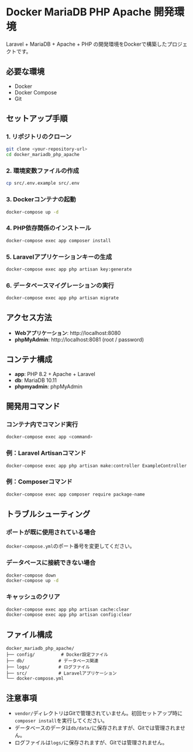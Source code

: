 # Docker MariaDB PHP Apache 開発環境

Laravel + MariaDB + Apache + PHP の開発環境をDockerで構築したプロジェクトです。

## 必要な環境

- Docker
- Docker Compose
- Git

## セットアップ手順

### 1. リポジトリのクローン

```bash
git clone <your-repository-url>
cd docker_mariadb_php_apache
```

### 2. 環境変数ファイルの作成

```bash
cp src/.env.example src/.env
```

### 3. Dockerコンテナの起動

```bash
docker-compose up -d
```

### 4. PHP依存関係のインストール

```bash
docker-compose exec app composer install
```

### 5. Laravelアプリケーションキーの生成

```bash
docker-compose exec app php artisan key:generate
```

### 6. データベースマイグレーションの実行

```bash
docker-compose exec app php artisan migrate
```

## アクセス方法

- **Webアプリケーション**: http://localhost:8080
- **phpMyAdmin**: http://localhost:8081 (root / password)

## コンテナ構成

- **app**: PHP 8.2 + Apache + Laravel
- **db**: MariaDB 10.11
- **phpmyadmin**: phpMyAdmin

## 開発用コマンド

### コンテナ内でコマンド実行
```bash
docker-compose exec app <command>
```

### 例：Laravel Artisanコマンド
```bash
docker-compose exec app php artisan make:controller ExampleController
```

### 例：Composerコマンド
```bash
docker-compose exec app composer require package-name
```

## トラブルシューティング

### ポートが既に使用されている場合
`docker-compose.yml`のポート番号を変更してください。

### データベースに接続できない場合
```bash
docker-compose down
docker-compose up -d
```

### キャッシュのクリア
```bash
docker-compose exec app php artisan cache:clear
docker-compose exec app php artisan config:clear
```

## ファイル構成

```
docker_mariadb_php_apache/
├── config/          # Docker設定ファイル
├── db/             # データベース関連
├── logs/           # ログファイル
├── src/            # Laravelアプリケーション
└── docker-compose.yml
```

## 注意事項

- `vendor/`ディレクトリはGitで管理されていません。初回セットアップ時に`composer install`を実行してください。
- データベースのデータは`db/data/`に保存されますが、Gitでは管理されません。
- ログファイルは`logs/`に保存されますが、Gitでは管理されません。 